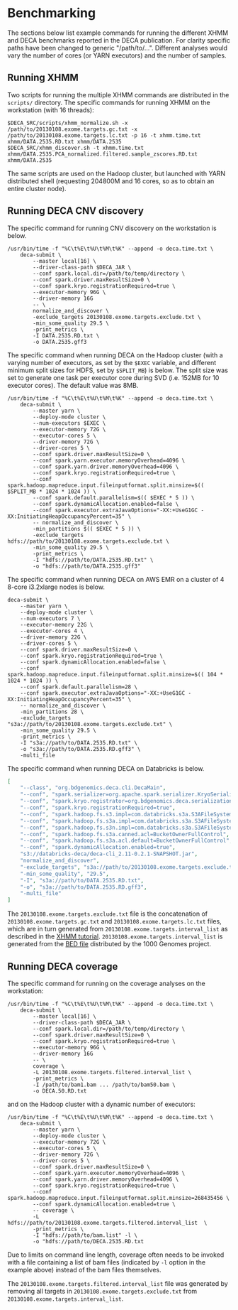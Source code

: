 # Benchmarking

The sections below list example commands for running the different XHMM and
DECA benchmarks reported in the DECA publication. For clarity specific paths
have been changed to generic "/path/to/...". Different analyses would vary the
number of cores (or YARN executors) and the number of samples.

## Running XHMM

Two scripts for running the multiple XHMM commands are distributed in the
`scripts/` directory. The specific commands for running XHMM on the workstation (with 16 threads):

```
$DECA_SRC/scripts/xhmm_normalize.sh -x /path/to/20130108.exome.targets.gc.txt -x /path/to/20130108.exome.targets.lc.txt -p 16 -t xhmm.time.txt xhmm/DATA.2535.RD.txt xhmm/DATA.2535
$DECA_SRC/xhmm_discover.sh -t xhmm.time.txt xhmm/DATA.2535.PCA_normalized.filtered.sample_zscores.RD.txt xhmm/DATA.2535
```

The same scripts are used on the Hadoop cluster, but launched with YARN
distributed shell (requesting 204800M and 16 cores, so as to obtain an entire
cluster node).

## Running DECA CNV discovery

The specific command for running CNV discovery on the workstation is below.

```
/usr/bin/time -f "%C\t%E\t%U\t%M\t%K" --append -o deca.time.txt \
    deca-submit \
        --master local[16] \
        --driver-class-path $DECA_JAR \
        --conf spark.local.dir=/path/to/temp/directory \
        --conf spark.driver.maxResultSize=0 \
        --conf spark.kryo.registrationRequired=true \
        --executor-memory 96G \
        --driver-memory 16G 
        -- \
        normalize_and_discover \
        -exclude_targets 20130108.exome.targets.exclude.txt \
        -min_some_quality 29.5 \
        -print_metrics \
        -I DATA.2535.RD.txt \
        -o DATA.2535.gff3
```

The specific command when running DECA on the Hadoop cluster (with a varying number of executors, as set by the `$EXEC` variable, and different minimum split sizes for HDFS, set by `$SPLIT_MB`) is below. The split size was set to generate one task per executor core during SVD (i.e. 152MB for 10 executor cores). The default value was 8MB.

```
/usr/bin/time -f "%C\t%E\t%U\t%M\t%K" --append -o deca.time.txt \
    deca-submit \
        --master yarn \
        --deploy-mode cluster \
        --num-executors $EXEC \
        --executor-memory 72G \
        --executor-cores 5 \
        --driver-memory 72G \
        --driver-cores 5 \
        --conf spark.driver.maxResultSize=0 \
        --conf spark.yarn.executor.memoryOverhead=4096 \
        --conf spark.yarn.driver.memoryOverhead=4096 \
        --conf spark.kryo.registrationRequired=true \
        --conf spark.hadoop.mapreduce.input.fileinputformat.split.minsize=$(( $SPLIT_MB * 1024 * 1024 )) \
        --conf spark.default.parallelism=$(( $EXEC * 5 )) \
        --conf spark.dynamicAllocation.enabled=false \
        --conf spark.executor.extraJavaOptions="-XX:+UseG1GC -XX:InitiatingHeapOccupancyPercent=35" \
        -- normalize_and_discover \
        -min_partitions $(( $EXEC * 5 )) \
        -exclude_targets hdfs://path/to/20130108.exome.targets.exclude.txt \
        -min_some_quality 29.5 \
        -print_metrics \
        -I "hdfs://path/to/DATA.2535.RD.txt" \
        -o "hdfs://path/to/DATA.2535.gff3"
```

The specific command when running DECA on AWS EMR on a cluster of 4 8-core i3.2xlarge nodes is below.

```
deca-submit \
    --master yarn \
    --deploy-mode cluster \
    --num-executors 7 \
    --executor-memory 22G \
    --executor-cores 4 \
    --driver-memory 22G \
    --driver-cores 5 \
    --conf spark.driver.maxResultSize=0 \
    --conf spark.kryo.registrationRequired=true \
    --conf spark.dynamicAllocation.enabled=false \
    --conf spark.hadoop.mapreduce.input.fileinputformat.split.minsize=$(( 104 * 1024 * 1024 )) \
    --conf spark.default.parallelism=28 \
    --conf spark.executor.extraJavaOptions="-XX:+UseG1GC -XX:InitiatingHeapOccupancyPercent=35" \
    -- normalize_and_discover \
    -min_partitions 28 \
    -exclude_targets "s3a://path/to/20130108.exome.targets.exclude.txt" \
    -min_some_quality 29.5 \
    -print_metrics \
    -I "s3a://path/to/DATA.2535.RD.txt" \
    -o "s3a://path/to/DATA.2535.RD.gff3" \
    -multi_file
```

The specific command when running DECA on Databricks is below.

```json
[
    "--class", "org.bdgenomics.deca.cli.DecaMain",
    "--conf", "spark.serializer=org.apache.spark.serializer.KryoSerializer"
    "--conf", "spark.kryo.registrator=org.bdgenomics.deca.serialization.DECAKryoRegistrator",
    "--conf", "spark.kryo.registrationRequired=true",
    "--conf", "spark.hadoop.fs.s3.impl=com.databricks.s3a.S3AFileSystem",
    "--conf", "spark.hadoop.fs.s3a.impl=com.databricks.s3a.S3AFileSystem",
    "--conf", "spark.hadoop.fs.s3n.impl=com.databricks.s3a.S3AFileSystem",
    "--conf", "spark.hadoop.fs.s3a.canned.acl=BucketOwnerFullControl",
    "--conf", "spark.hadoop.fs.s3a.acl.default=BucketOwnerFullControl",
    "--conf", "spark.dynamicAllocation.enabled=true",
    "s3://databricks-deca/deca-cli_2.11-0.2.1-SNAPSHOT.jar",
    "normalize_and_discover",
    "-exclude_targets", "s3a://path/to/20130108.exome.targets.exclude.txt",
    "-min_some_quality", "29.5",
    "-I", "s3a://path/to/DATA.2535.RD.txt",
    "-o", "s3a://path/to/DATA.2535.RD.gff3",
    "-multi_file"
]
```

The `20130108.exome.targets.exclude.txt` file is the concatenation of `20130108.exome.targets.gc.txt` and `20130108.exome.targets.lc.txt` files,
which are in turn generated from `20130108.exome.targets.interval_list` as
described in the [XHMM
tutorial](http://atgu.mgh.harvard.edu/xhmm/tutorial.shtml).
`20130108.exome.targets.interval_list` is generated from the [BED
file](ftp://ftp.1000genomes.ebi.ac.uk/vol1/ftp/technical/reference/exome_pull_down_targets//20130108.exome.targets.bed)
distributed by the 1000 Genomes project.

## Running DECA coverage

The specific command for running on the coverage analyses on the workstation:

```
/usr/bin/time -f "%C\t%E\t%U\t%M\t%K" --append -o deca.time.txt \
    deca-submit \
        --master local[16] \
        --driver-class-path $DECA_JAR \
        --conf spark.local.dir=/path/to/temp/directory \
        --conf spark.driver.maxResultSize=0 \
        --conf spark.kryo.registrationRequired=true \
        --executor-memory 96G \
        --driver-memory 16G 
        -- \
        coverage \
        -L 20130108.exome.targets.filtered.interval_list \
        -print_metrics \
        -I /path/to/bam1.bam ... /path/to/bam50.bam \
        -o DECA.50.RD.txt
```

and on the Hadoop cluster with a dynamic number of executors:

```
/usr/bin/time -f "%C\t%E\t%U\t%M\t%K" --append -o deca.time.txt \
    deca-submit \
        --master yarn \
        --deploy-mode cluster \
        --executor-memory 72G \
        --executor-cores 5 \
        --driver-memory 72G \
        --driver-cores 5 \
        --conf spark.driver.maxResultSize=0 \
        --conf spark.yarn.executor.memoryOverhead=4096 \
        --conf spark.yarn.driver.memoryOverhead=4096 \
        --conf spark.kryo.registrationRequired=true \
        --conf spark.hadoop.mapreduce.input.fileinputformat.split.minsize=268435456 \
        --conf spark.dynamicAllocation.enabled=true \
        -- coverage \
        -L hdfs://path/to/20130108.exome.targets.filtered.interval_list  \
        -print_metrics \
        -I "hdfs://path/to/bam.list" -l \
        -o "hdfs://path/to/DECA.2535.RD.txt
```

Due to limits on command line length, coverage often needs to be invoked with a
file containing a list of bam files (indicated by `-l` option in the example
above) instead of the bam files themselves.

The `20130108.exome.targets.filtered.interval_list` file was generated by
removing all targets in `20130108.exome.targets.exclude.txt` from
`20130108.exome.targets.interval_list`.
